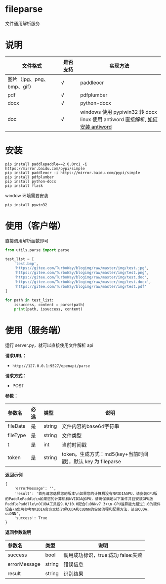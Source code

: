 # fileparse
文件通用解析服务

# 说明

| 文件格式  |  是否支持  |  实现方法  |
| ------------ | ------------ | ------------ |
| 图片（jpg、png、bmp、gif） |  √  | paddleocr |
| pdf  |  √  | pdfplumber |
| docx  |  √  | python-docx  |
| doc  |  √  | windows 使用 pypiwin32 转 docx <br> linux 使用 antiword 直接解析, [如何安装 antiword](antiword.md) |

# 安装

```
pip install paddlepaddle==2.0.0rc1 -i https://mirror.baidu.com/pypi/simple
pip install paddleocr -i https://mirror.baidu.com/pypi/simple
pip install pdfplumber
pip install python-docx
pip install flask
```

window 环境需要安装

```
pip install pywin32
```


# 使用（客户端）

直接调用解析函数即可

```python
from utils.parse import parse

test_list = [
    'test.bmp',
    'https://gitee.com/TurboWay/blogimg/raw/master/img/test.jpg',
    'https://gitee.com/TurboWay/blogimg/raw/master/img/test.png',
    'https://gitee.com/TurboWay/blogimg/raw/master/img/test.doc',
    'https://gitee.com/TurboWay/blogimg/raw/master/img/test.docx',
    'https://gitee.com/TurboWay/blogimg/raw/master/img/test.pdf'
]

for path in test_list:
    issuccess, content = parse(path)
    print(path, issuccess, content)
```

# 使用（服务端）

运行 server.py，就可以直接使用文件解析 api 

**请求URL：**
- ` http://127.0.0.1:9527/openapi/parse `

**请求方式：**
- POST

**参数：**

|参数名|必选|类型|说明|
|:----    |:---|:----- |-----   |
|fileData | 是 |string |  文件内容的base64字符串  |
|fileType | 是 |string |  文件类型  |
|t | 是 |int | 当前时间戳  |
|token | 是 |string | token。生成方式：md5(key+当前时间戳)，默认 key 为 fileparse  |

 **返回示例**

```
{
    'errorMessage': '', 
    'result': '首先请您选择您的版本\n如果您的计算机没有NVIDIAGPU，请安装CPU版的PaddlePaddle\n如果您的计算机有NVIDIA@GPU，请确保满足以下条件并且安装GPU版PaddlePaddlle\nOCUDA工具包9.0/10.0配合CuDNNv7.3+\n·GPU运算能力超过1.0的硬件设备\n您可参考NVIDIA官方文档了解CUDA和CUDNN的安装流程和配置方法，请见CUDA，cuDNN', 
    'success': True
}

```

 **返回参数说明**

|参数名|类型|说明|
|:-----  |:-----|-----                           |
|success | bool | 调用成功标识，true:成功 false:失败 |
|errorMessage | string | 错误信息 |
|result | string | 识别结果|






